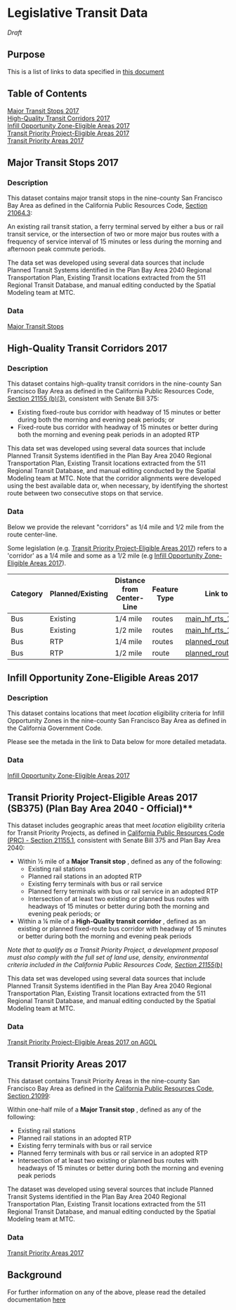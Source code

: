 # Legislative Transit Data

*Draft*

## Purpose

This is a list of links to data specified in [this document](https://mtcdrive.box.com/s/0cl7de5uy6nqqcjafhe6zoqhzl6xyg41)   

## Table of Contents

[Major Transit Stops 2017](#major-transit-stops-2017)   
[High-Quality Transit Corridors 2017](#high-quality-transit-corridors-2017)   
[Infill Opportunity Zone-Eligible Areas 2017](#infill-opportunity-zone-eligible-areas-2017)   
[Transit Priority Project-Eligible Areas 2017](#transit-priority-project-eligible-areas-2017)   
[Transit Priority Areas 2017](#transit-priority-areas-2017)

## Major Transit Stops 2017

### Description

This dataset contains major transit stops in the nine-county San Francisco Bay Area as defined in the California Public Resources Code, [Section 21064.3](https://leginfo.legislature.ca.gov/faces/codes_displaySection.xhtml?sectionNum=21064.3.&amp;lawCode=PRC):

An existing rail transit station, a ferry terminal served by either a bus or rail transit service, or the intersection of two or more major bus routes with a frequency of service interval of 15 minutes or less during the morning and afternoon peak commute periods.

The data set was developed using several data sources that include Planned Transit Systems identified in the Plan Bay Area 2040 Regional Transportation Plan, Existing Transit locations extracted from the 511 Regional Transit Database, and manual editing conducted by the Spatial Modeling team at MTC.

### Data

[Major Transit Stops](http://mtc.maps.arcgis.com/home/item.html?id=88ed81458a684346a690992ceee6d6e1)  

## High-Quality Transit Corridors 2017  

### Description

This dataset contains high-quality transit corridors in the nine-county San Francisco Bay Area as defined in the California Public Resources Code, [Section 21155 (b)(3)](https://leginfo.legislature.ca.gov/faces/codes_displaySection.xhtml?lawCode=PRC&sectionNum=21155.&highlight=true&keyword=Transit%20Priority%20Project), consistent with Senate Bill 375:

- Existing fixed-route bus corridor with headway of 15 minutes or better during both the morning and evening peak periods; or
- Fixed-route bus corridor with headway of 15 minutes or better during both the morning and evening peak periods in an adopted RTP

This data set was developed using several data sources that include Planned Transit Systems identified in the Plan Bay Area 2040 Regional Transportation Plan, Existing Transit locations extracted from the 511 Regional Transit Database, and manual editing conducted by the Spatial Modeling team at MTC. Note that the corridor alignments were developed using the best available data or, when necessary, by identifying the shortest route between two consecutive stops on that service.

### Data

Below we provide the relevant "corridors" as 1/4 mile and 1/2 mile from the route center-line.  

Some legislation (e.g. [Transit Priority Project-Eligible Areas 2017](#Transit-Priority-Project-Eligible-Areas-2017)) refers to a 'corridor' as a 1/4 mile and some as a 1/2 mile (e.g [Infill Opportunity Zone-Eligible Areas 2017](#Infill-Opportunity-Zone-Eligible-Areas-2017)). 

Category|Planned/Existing|Distance from Center-Line|Feature Type|Link to Data
-----|------|--------|-----|----
Bus|Existing|1/4 mile|routes|[main_hf_rts_1_4_ml_buf](http://mtc.maps.arcgis.com/home/item.html?id=dc818c03e86243ec8cf85b8995caab4d)  
Bus|Existing|1/2 mile|routes|[main_hf_rts_1_2_ml_buf](http://mtc.maps.arcgis.com/home/item.html?id=303f6c62df4842af8459d2cab86b80fe)  
Bus|RTP|1/4 mile|routes|[planned_route_1_4_mile](http://mtc.maps.arcgis.com/home/item.html?id=c076e3dd52b1422bbf2ea122bbd280f3)  
Bus|RTP|1/2 mile|route|[planned_route_1_2_mile](http://www.arcgis.com/home/item.html?id=1e65df8b816c4dd2b41c811dcbdd540c)  

## Infill Opportunity Zone-Eligible Areas 2017

### Description

This dataset contains locations that meet _location_ eligibility criteria for Infill Opportunity Zones in the nine-county San Francisco Bay Area as defined in the California Government Code.

Please see the metada in the link to Data below for more detailed metadata. 

### Data  

[Infill Opportunity Zone-Eligible Areas 2017](http://mtc.maps.arcgis.com/home/item.html?id=7913dfff7a8140dbbd30ab436e6db87c)  

## Transit Priority Project-Eligible Areas 2017 (SB375) (Plan Bay Area 2040 - Official)**
This dataset includes geographic areas that meet _location_ eligibility criteria for Transit Priority Projects, as defined in [California Public Resources Code (PRC) - Section 21155.1](https://leginfo.legislature.ca.gov/faces/codes_displaySection.xhtml?sectionNum=21155.1.&lawCode=PRC), consistent with Senate Bill 375 and Plan Bay Area 2040:

- Within ½ mile of a **Major Transit stop** , defined as any of the following:
  - Existing rail stations
  - Planned rail stations in an adopted RTP
  - Existing ferry terminals with bus or rail service
  - Planned ferry terminals with bus or rail service in an adopted RTP
  - Intersection of at least two existing or planned bus routes with headways of 15 minutes or better during both the morning and evening peak periods; or
- Within a ¼ mile of a **High-Quality transit corridor** , defined as an existing or planned fixed-route bus corridor with headway of 15 minutes or better during both the morning and evening peak periods

_Note that to qualify as a Transit Priority Project, a development proposal must also comply with the full set of land use, density, environmental criteria included in the California Public Resources Code,_ [_Section 21155(b)_](https://leginfo.legislature.ca.gov/faces/codes_displaySection.xhtml?lawCode=PRC&amp;sectionNum=21155.&amp;highlight=true&amp;keyword=Transit%20Priority%20Project)

This data set was developed using several data sources that include Planned Transit Systems identified in the Plan Bay Area 2040 Regional Transportation Plan, Existing Transit locations extracted from the 511 Regional Transit Database, and manual editing conducted by the Spatial Modeling team at MTC.

### Data 

[Transit Priority Project-Eligible Areas 2017 on AGOL](http://mtc.maps.arcgis.com/home/item.html?id=fc78e589479c442c982ef8acc4fcb2a4)   

## Transit Priority Areas 2017
This dataset contains Transit Priority Areas in the nine-county San Francisco Bay Area as defined in the [California Public Resources Code, Section 21099](https://leginfo.legislature.ca.gov/faces/codes_displayText.xhtml?lawCode=PRC&amp;division=13.&amp;title=&amp;part=&amp;chapter=2.7.&amp;article=):

Within one-half mile of a **Major Transit stop** , defined as any of the following:
  - Existing rail stations
  - Planned rail stations in an adopted RTP
  - Existing ferry terminals with bus or rail service
  - Planned ferry terminals with bus or rail service in an adopted RTP
  - Intersection of at least two existing or planned bus routes with headways of 15 minutes or better during both the morning and evening peak periods

The dataset was developed using several sources that include Planned Transit Systems identified in the Plan Bay Area 2040 Regional Transportation Plan, Existing Transit locations extracted from the 511 Regional Transit Database, and manual editing conducted by the Spatial Modeling team at MTC.

### Data  

[Transit Priority Areas 2017](http://mtc.maps.arcgis.com/home/item.html?id=658e528278e6429c90eba673ac6ba2c4)    

## Background    

For further information on any of the above, please read the detailed documentation [here](https://github.com/BayAreaMetro/RegionalTransitDatabase/blob/b5c40a30e3a2bf03e0f758e73cc10419048ca41c/docs/transit_priority_areas.md)

